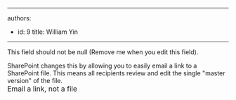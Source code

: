 

---
authors:
  - id: 9
    title: William Yin
---




<span class='intro'> This field should not be null (Remove me when you edit this field). </span>

SharePoint changes this by allowing you to easily email a link to a SharePoint file. This means all recipients review and edit the single &quot;master version&quot; of the file. <br>
<img alt="" src="/Standards/SoftwareDevelopment/RulesToBetterSharePoint/PublishingImages/SharePoint-EmailaLink.jpg" /><br>
<font class="ms-rteCustom-FigureGood" size="+0">Email a link, not a file</font>



